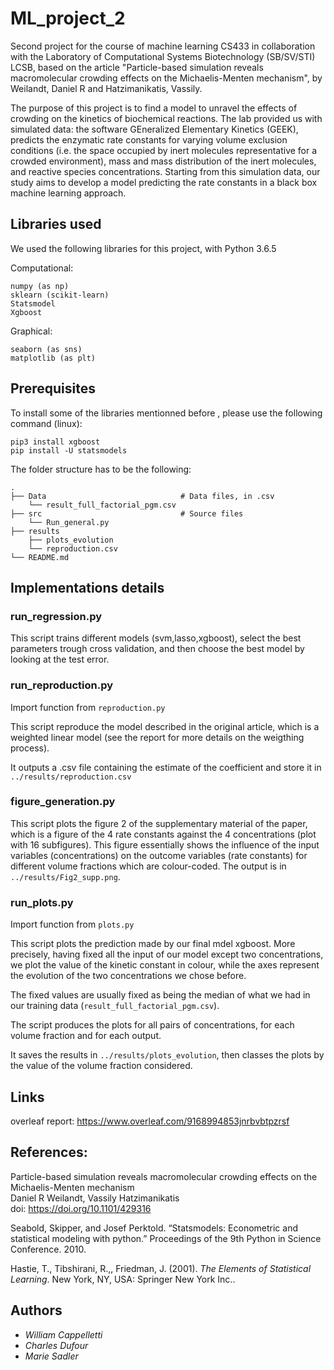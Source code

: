 # ML_project_2

Second project for the course of machine learning CS433 in collaboration with the Laboratory of Computational Systems Biotechnology (SB/SV/STI) LCSB, based on the article "Particle-based simulation reveals macromolecular crowding effects on the Michaelis-Menten mechanism", by Weilandt, Daniel R and Hatzimanikatis, Vassily.

The purpose of this project is to find a model to unravel the effects of crowding on the kinetics of biochemical reactions. The lab provided us with simulated data: the software GEneralized Elementary Kinetics (GEEK), predicts the enzymatic rate constants for varying volume exclusion conditions (i.e. the space occupied by inert molecules representative for a crowded environment), mass and mass distribution of the inert  molecules,  and  reactive  species  concentrations.  Starting from this simulation data, our study aims to develop a model predicting the rate constants in a black box machine learning approach.

## Libraries used
We used the following libraries for this project, with Python 3.6.5


 Computational:

    numpy (as np)
    sklearn (scikit-learn)
    Statsmodel
    Xgboost

Graphical:

    seaborn (as sns)
    matplotlib (as plt)


## Prerequisites


To install some of the libraries mentionned before , please use the following command (linux):

    pip3 install xgboost
    pip install -U statsmodels

The folder structure has to be the following:

    .
    ├── Data                              # Data files, in .csv
        └── result_full_factorial_pgm.csv
    ├── src                               # Source files
        └── Run_general.py
    ├── results
        ├── plots_evolution
        └── reproduction.csv
    └── README.md


## Implementations details

### run_regression.py

This script trains different models (svm,lasso,xgboost), select the best parameters trough cross validation, and then choose the best model by looking at the test error.


### run_reproduction.py

Import function from `reproduction.py`

This script reproduce the model described in the original article, which is a weighted linear model (see the report for more details on the weigthing process).

It outputs a .csv file containing the estimate of the coefficient and store it in `../results/reproduction.csv`


### figure_generation.py

This script plots the figure 2 of the supplementary material of the paper, which is a figure of the 4 rate constants against the 4 concentrations (plot with 16 subfigures). This figure essentially shows the influence of the input variables (concentrations) on the outcome variables (rate constants) for different volume fractions which are colour-coded. The output is in `../results/Fig2_supp.png`.

### run_plots.py

Import function from `plots.py`

This script plots the prediction made by our final mdel xgboost. More precisely, having fixed all the input of our model except two concentrations, we plot the value of the kinetic constant in colour, while the axes represent the evolution of the two concentrations we chose before.

The fixed values are usually fixed as being the median of what we had in our training data (`result_full_factorial_pgm.csv`).

The script produces the plots for all pairs of concentrations, for each volume fraction and for each output.

It saves the results in `../results/plots_evolution`, then classes the plots by the value of the volume fraction considered.

## Links

overleaf report: https://www.overleaf.com/9168994853jnrbvbtpzrsf

## References:

Particle-based simulation reveals macromolecular crowding effects on the Michaelis-Menten mechanism                                    
Daniel R Weilandt, Vassily Hatzimanikatis                                                                                           
doi: https://doi.org/10.1101/429316

Seabold, Skipper, and Josef Perktold. “Statsmodels: Econometric and statistical modeling with python.” Proceedings of the 9th Python in Science Conference. 2010.

Hastie, T., Tibshirani, R.,, Friedman, J. (2001). _The Elements of Statistical Learning_. New York, NY, USA: Springer New York Inc..



## Authors

* *William Cappelletti*
* *Charles Dufour*
* *Marie Sadler*
